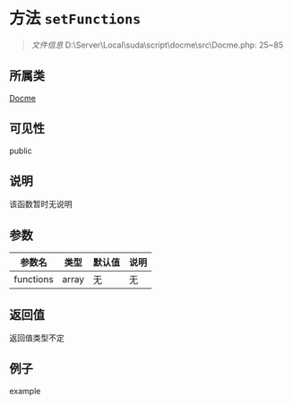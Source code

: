# 方法 `setFunctions`



> *文件信息* D:\Server\Local\suda\script\docme\src\Docme.php: 25~85

## 所属类 

[Docme](../Docme.md)

## 可见性

 public 

## 说明

该函数暂时无说明


## 参数


| 参数名 | 类型 | 默认值 | 说明 |
|--------|-----|-------|-------|
| functions |  array | 无 | 无 |



## 返回值

返回值类型不定


## 例子

example